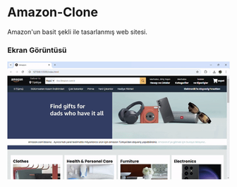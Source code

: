 # Amazon-Clone

<p>Amazon'un basit şekli ile tasarlanmış web sitesi.</p>

<h3>Ekran Görüntüsü</h3>

![](Amazon.gif)
